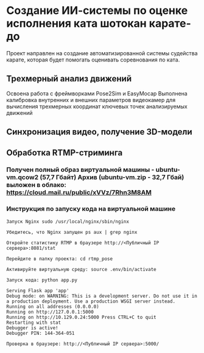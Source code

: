 # Создание ИИ-системы по оценке исполнения ката шотокан карате-до
Проект направлен на создание автоматизированной системы судейства карате, которая будет помогать оценивать соревнования по ката.

## Трехмерный анализ движений
Освоена работа с фреймворками
Pose2Sim и EasyMocap
Выполнена калибровка внутренних и внешних параметров видеокамер
для вычисления трехмерных координат
ключевых точек
анализируемых движений

## Синхронизация видео, получение 3D-модели

## Обработка RTMP-стриминга

### Получен полный образ виртуальной машины - ubuntu-vm.qcow2 (57,7 Гбайт) Архив (ubuntu-vm.zip - 32,7 Гбай) выложен в облако: https://cloud.mail.ru/public/xVVz/7Rhn3M8AM

### Инструкция по запуску кода на виртуальной машине
```
Запуск Nginx sudo /usr/local/nginx/sbin/nginx

Убедитесь, что Nginx запущен ps aux | grep nginx

Откройте статистику RTMP в браузере http://<Публичный IP сервера>:8081/stat

Перейдите в папку проекта: cd rtmp_pose

Активируйте виртуальную среду: source .env/bin/activate

Запуск кода: python app.py

Serving Flask app 'app'
Debug mode: on WARNING: This is a development server. Do not use it in a production deployment. Use a production WSGI server instead.
Running on all addresses (0.0.0.0)
Running on http://127.0.0.1:5000
Running on http://10.129.0.24:5000 Press CTRL+C to quit
Restarting with stat
Debugger is active!
Debugger PIN: 144-364-051

Проверка в браузере: http://<Публичный IP сервера>:5000/
```
